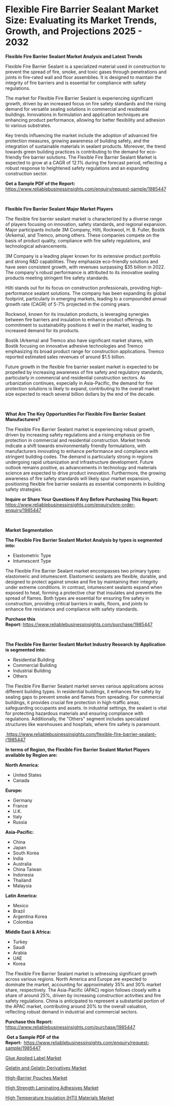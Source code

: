 <p><h1>Flexible Fire Barrier Sealant Market Size: Evaluating its Market Trends, Growth, and Projections 2025 - 2032</h1></p><p><strong>Flexible Fire Barrier Sealant Market Analysis and Latest Trends</strong></p>
<p><p>Flexible Fire Barrier Sealant is a specialized material used in construction to prevent the spread of fire, smoke, and toxic gases through penetrations and joints in fire-rated wall and floor assemblies. It is designed to maintain the integrity of fire barriers and is essential for compliance with safety regulations.</p><p>The market for Flexible Fire Barrier Sealant is experiencing significant growth, driven by an increased focus on fire safety standards and the rising demand for versatile sealing solutions in commercial and residential buildings. Innovations in formulation and application techniques are enhancing product performance, allowing for better flexibility and adhesion to various substrates. </p><p>Key trends influencing the market include the adoption of advanced fire protection measures, growing awareness of building safety, and the integration of sustainable materials in sealant products. Moreover, the trend towards green building practices is contributing to the demand for eco-friendly fire barrier solutions. The Flexible Fire Barrier Sealant Market is expected to grow at a CAGR of 12.1% during the forecast period, reflecting a robust response to heightened safety regulations and an expanding construction sector.</p></p>
<p><strong>Get a Sample PDF of the Report:&nbsp;</strong> <a href="https://www.reliablebusinessinsights.com/enquiry/request-sample/1985447?utm_campaign=84&utm_medium=2&utm_source=Github&utm_content=ia&utm_term=03042025&utm_id=flexible-fire-barrier-sealant">https://www.reliablebusinessinsights.com/enquiry/request-sample/1985447</a></p>
<p>&nbsp;</p>
<p><strong>Flexible Fire Barrier Sealant Major Market Players</strong></p>
<p><p>The flexible fire barrier sealant market is characterized by a diverse range of players focusing on innovation, safety standards, and regional expansion. Major participants include 3M Company, Hilti, Rockwool, H. B. Fuller, Bostik (Arkema), and Tremco, among others. These companies compete on the basis of product quality, compliance with fire safety regulations, and technological advancements.</p><p>3M Company is a leading player known for its extensive product portfolio and strong R&D capabilities. They emphasize eco-friendly solutions and have seen consistent growth, with revenues surpassing $35 billion in 2022. The company's robust performance is attributed to its innovative sealing products meeting stringent fire safety standards.</p><p>Hilti stands out for its focus on construction professionals, providing high-performance sealant solutions. The company has been expanding its global footprint, particularly in emerging markets, leading to a compounded annual growth rate (CAGR) of 5-7% projected in the coming years.</p><p>Rockwool, known for its insulation products, is leveraging synergies between fire barriers and insulation to enhance product offerings. Its commitment to sustainability positions it well in the market, leading to increased demand for its products.</p><p>Bostik (Arkema) and Tremco also have significant market shares, with Bostik focusing on innovative adhesive technologies and Tremco emphasizing its broad product range for construction applications. Tremco reported estimated sales revenues of around $1.5 billion.</p><p>Future growth in the flexible fire barrier sealant market is expected to be propelled by increasing awareness of fire safety and regulatory standards, particularly in commercial and residential construction sectors. As urbanization continues, especially in Asia-Pacific, the demand for fire protection solutions is likely to expand, contributing to the overall market size expected to reach several billion dollars by the end of the decade.</p></p>
<p>&nbsp;</p>
<p><strong>What Are The Key Opportunities For Flexible Fire Barrier Sealant Manufacturers?</strong></p>
<p><p>The Flexible Fire Barrier Sealant market is experiencing robust growth, driven by increasing safety regulations and a rising emphasis on fire protection in commercial and residential construction. Market trends indicate a shift towards environmentally friendly formulations, with manufacturers innovating to enhance performance and compliance with stringent building codes. The demand is particularly strong in regions undergoing rapid urbanization and infrastructure development. Future outlook remains positive, as advancements in technology and materials science are expected to drive product innovation. Furthermore, the growing awareness of fire safety standards will likely spur market expansion, positioning flexible fire barrier sealants as essential components in building safety strategies.</p></p>
<p><strong>Inquire or Share Your Questions If Any Before Purchasing This Report:</strong> <a href="https://www.reliablebusinessinsights.com/enquiry/pre-order-enquiry/1985447?utm_campaign=84&utm_medium=2&utm_source=Github&utm_content=ia&utm_term=03042025&utm_id=flexible-fire-barrier-sealant">https://www.reliablebusinessinsights.com/enquiry/pre-order-enquiry/1985447</a></p>
<p>&nbsp;</p>
<p><strong>Market Segmentation</strong></p>
<p><strong>The Flexible Fire Barrier Sealant Market Analysis by types is segmented into:</strong></p>
<p><ul><li>Elastometric Type</li><li>Intumescent Type</li></ul></p>
<p><p>The Flexible Fire Barrier Sealant market encompasses two primary types: elastomeric and intumescent. Elastomeric sealants are flexible, durable, and designed to protect against smoke and fire by maintaining their integrity under extreme conditions. In contrast, intumescent sealants expand when exposed to heat, forming a protective char that insulates and prevents the spread of flames. Both types are essential for ensuring fire safety in construction, providing critical barriers in walls, floors, and joints to enhance fire resistance and compliance with safety standards.</p></p>
<p><strong>Purchase this Report:&nbsp;</strong><a href="https://www.reliablebusinessinsights.com/purchase/1985447?utm_campaign=84&utm_medium=2&utm_source=Github&utm_content=ia&utm_term=03042025&utm_id=flexible-fire-barrier-sealant">https://www.reliablebusinessinsights.com/purchase/1985447</a></p>
<p>&nbsp;</p>
<p><strong>The Flexible Fire Barrier Sealant Market Industry Research by Application is segmented into:</strong></p>
<p><ul><li>Residential Building</li><li>Commercial Building</li><li>Industrial Building</li><li>Others</li></ul></p>
<p><p>The Flexible Fire Barrier Sealant market serves various applications across different building types. In residential buildings, it enhances fire safety by sealing gaps to prevent smoke and flames from spreading. For commercial buildings, it provides crucial fire protection in high-traffic areas, safeguarding occupants and assets. In industrial settings, the sealant is vital for protecting hazardous materials and ensuring compliance with regulations. Additionally, the "Others" segment includes specialized structures like warehouses and hospitals, where fire safety is paramount.</p></p>
<p><a href="https://www.reliablebusinessinsights.com/flexible-fire-barrier-sealant-r1985447?utm_campaign=84&utm_medium=2&utm_source=Github&utm_content=ia&utm_term=03042025&utm_id=flexible-fire-barrier-sealant">&nbsp;https://www.reliablebusinessinsights.com/flexible-fire-barrier-sealant-r1985447</a></p>
<p><strong>In terms of Region, the Flexible Fire Barrier Sealant Market Players available by Region are:</strong></p>
<p>
    <p> <strong> North America: </strong>
        <ul>
            <li>United States</li>
            <li>Canada</li>
        </ul>
        </p> 
    <p> <strong> Europe: </strong>
        <ul>
            <li>Germany</li>
            <li>France</li>
            <li>U.K.</li>
            <li>Italy</li>
            <li>Russia</li>
        </ul>
        </p> 
    <p> <strong> Asia-Pacific: </strong>
        <ul>
            <li>China</li>
            <li>Japan</li>
            <li>South Korea</li>
            <li>India</li>
            <li>Australia</li>
            <li>China Taiwan</li>
            <li>Indonesia</li>
            <li>Thailand</li>
            <li>Malaysia</li>
        </ul>
        </p> 
    <p> <strong> Latin America: </strong>
        <ul>
            <li>Mexico</li>
            <li>Brazil</li>
            <li>Argentina Korea</li>
            <li>Colombia</li>
        </ul>
        </p> 
    <p> <strong> Middle East & Africa: </strong>
        <ul>
            <li>Turkey</li>
            <li>Saudi</li>
            <li>Arabia</li>
            <li>UAE</li>
            <li>Korea</li>
        </ul>
    </p>
    </p>
<p><p>The Flexible Fire Barrier Sealant market is witnessing significant growth across various regions. North America and Europe are expected to dominate the market, accounting for approximately 35% and 30% market share, respectively. The Asia-Pacific (APAC) region follows closely with a share of around 25%, driven by increasing construction activities and fire safety regulations. China is anticipated to represent a substantial portion of the APAC market, contributing around 20% to the overall valuation, reflecting robust demand in industrial and commercial sectors.</p></p>
<p><strong>Purchase this Report: </strong><a href="https://www.reliablebusinessinsights.com/purchase/1985447?utm_campaign=84&utm_medium=2&utm_source=Github&utm_content=ia&utm_term=03042025&utm_id=flexible-fire-barrier-sealant">https://www.reliablebusinessinsights.com/purchase/1985447</a></p>
<p>&nbsp;<strong>Get a Sample PDF of the Report:&nbsp;&nbsp;</strong><a href="https://www.reliablebusinessinsights.com/enquiry/request-sample/1985447?utm_campaign=84&utm_medium=2&utm_source=Github&utm_content=ia&utm_term=03042025&utm_id=flexible-fire-barrier-sealant">https://www.reliablebusinessinsights.com/enquiry/request-sample/1985447</a></p>
<p><strong></strong></p>
<p><p><a href="https://github.com/kecixayaab/Market-Research-Report-List-1/blob/main/glue-applied-label-market.md?utm_campaign=84&utm_medium=2&utm_source=Github&utm_content=ia&utm_term=03042025&utm_id=flexible-fire-barrier-sealant">Glue Applied Label Market</a></p><p><a href="https://github.com/gilerzelko7a/Market-Research-Report-List-1/blob/main/gelatin-and-gelatin-derivatives-market.md?utm_campaign=84&utm_medium=2&utm_source=Github&utm_content=ia&utm_term=03042025&utm_id=flexible-fire-barrier-sealant">Gelatin and Gelatin Derivatives Market</a></p><p><a href="https://github.com/saribuissawi/Market-Research-Report-List-1/blob/main/high-barrier-pouches-market.md?utm_campaign=84&utm_medium=2&utm_source=Github&utm_content=ia&utm_term=03042025&utm_id=flexible-fire-barrier-sealant">High-Barrier Pouches Market</a></p><p><a href="https://github.com/sentoljinqiu/Market-Research-Report-List-1/blob/main/high-strength-laminating-adhesives-market.md?utm_campaign=84&utm_medium=2&utm_source=Github&utm_content=ia&utm_term=03042025&utm_id=flexible-fire-barrier-sealant">High Strength Laminating Adhesives Market</a></p><p><a href="https://github.com/vandelmanize/Market-Research-Report-List-1/blob/main/high-temperature-insulation-hti-materials-market.md?utm_campaign=84&utm_medium=2&utm_source=Github&utm_content=ia&utm_term=03042025&utm_id=flexible-fire-barrier-sealant">High Temperature Insulation (HTI) Materials Market</a></p></p>